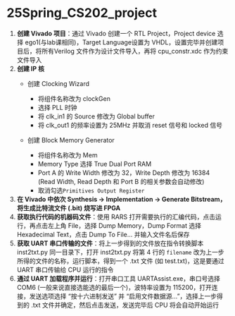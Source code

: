 # 25Spring_CS202_project
  1. **创建 Vivado 项目**：通过 Vivado 创建一个 RTL Project，Project device 选择 ego1(与lab课相同)，Target Language设置为 VHDL，设置完毕并创建项目后，将所有Verilog 文件作为设计文件导入，再将 cpu_constr.xdc 作为约束文件导入
  2. **创建 IP 核** 
     - 创建 Clocking Wizard

       - 将组件名称改为 clockGen
       - 选择 PLL 时钟
       - 将 clk_in1 的 Source 修改为 Global buffer
       - 将 clk_out1 的频率设置为 25MHz 并取消 reset 信号和 locked 信号

     - 创建 Block Memory Generator

       - 将组件名称改为 Mem
       - Memory Type 选择 True Dual Port RAM
       - Port A 的 Write Width 修改为 32，Write Depth 修改为 16384 (Read Width, Read Depth 和 Port B 的相关参数会自动修改)
       - 取消勾选`Primitives Output Register`
  3. **在 Vivado 中依次 Synthesis -> Implementation -> Generate Bitstream，将生成比特流文件 (.bit) 烧写进 FPGA** 
  4. **获取执行代码的机器码文件**：使用 RARS 打开需要执行的汇编代码，点击运行，再点击左上角 File，选择 Dump Memory，Dump Format 选择 Hexadecimal Text，点击 Dump To File... 并输入文件名后保存
  5. **获取 UART 串口传输的文件**：将上一步得到的文件放在指令转换脚本 inst2txt.py 同一目录下，打开 inst2txt.py 将第 4 行的 `filename` 改为上一步所得的文件的名称，运行脚本，得到一个 .txt 文件 (如 test.txt)，这是要通过 UART 串口传输给 CPU 运行的指令
  6. **通过 UART 加载程序并运行**：打开串口工具 UARTAssist.exe，串口号选择 COM6 (一般来说直接选能选的最后一个)，波特率设置为 115200，打开连接，发送选项选择 “按十六进制发送” 并 “启用文件数据源...”，选择上一步得到的 .txt 文件并确定，然后点击发送，发送完毕后 CPU 将会自动开始运行